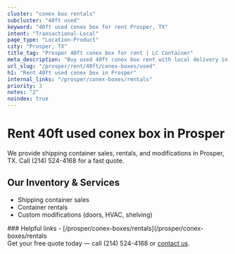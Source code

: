 ```yaml
---
cluster: "conex box rentals"
subcluster: "40ft used"
keyword: "40ft used conex box for rent Prosper, TX"
intent: "Transactional-Local"
page_type: "Location-Product"
city: "Prosper, TX"
title_tag: "Prosper 40ft conex box for rent | LC Container"
meta_description: "Buy used 40ft conex box rent with local delivery in Prosper, TX. LC Container — local Since 2003. Request a fast quote today."
url_slug: "/prosper/rent/40ft/conex-boxes/used"
h1: "Rent 40ft used conex box in Prosper"
internal_links: "/prosper/conex-boxes/rentals"
priority: 3
notes: "2"
noindex: true
---
```


# Rent 40ft used conex box in Prosper

We provide shipping container sales, rentals, and modifications in Prosper, TX. Call (214) 524-4168 for a fast quote.

## Our Inventory & Services
- Shipping container sales
- Container rentals
- Custom modifications (doors, HVAC, shelving)

<div data-section="internal-links">
### Helpful links
- [/prosper/conex-boxes/rentals](/prosper/conex-boxes/rentals
</div>

<div data-section="cta">
Get your free quote today — call (214) 524-4168 or <a href="/contact">contact us</a>.
</div>

<script type="application/ld+json">{"@context":"https://schema.org","@type":"FAQPage","mainEntity":[{"@type":"Question","name":"How much does delivery cost in Prosper, TX?","acceptedAnswer":{"@type":"Answer","text":"Delivery costs vary by distance and container size. Most deliveries in Prosper, TX range from $150-$300. Call (214) 524-4168 for an exact quote based on your specific location."}},{"@type":"Question","name":"Do you offer financing or payment plans?","acceptedAnswer":{"@type":"Answer","text":"We accept major credit cards, checks, and can discuss commercial terms for bulk purchases. Call (214) 524-4168 to discuss options."}},{"@type":"Question","name":"Can you customize containers in Prosper, TX?","acceptedAnswer":{"@type":"Answer","text":"Yes — we perform modifications like doors, HVAC, insulation, and shelving. Request a custom quote at (214) 524-4168 or via our contact form."}}]}</script>
